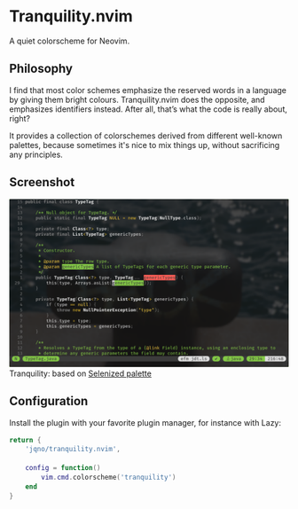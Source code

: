 # Tranquility.nvim

A quiet colorscheme for Neovim.

## Philosophy

I find that most color schemes emphasize the reserved words in a language by giving them bright colours. Tranquility.nvim does the opposite, and emphasizes identifiers instead. After all, that’s what the code is really about, right?

It provides a collection of colorschemes derived from different well-known palettes, because sometimes it's nice to mix things up, without sacrificing any principles.

## Screenshot

![tranquility](doc/tranquility.png)
Tranquility: based on [Selenized palette](https://github.com/jan-warchol/selenized)

## Configuration

Install the plugin with your favorite plugin manager, for instance with Lazy:

```lua
return {
    'jqno/tranquility.nvim',

    config = function()
        vim.cmd.colorscheme('tranquility')
    end
}
```
